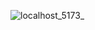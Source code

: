 ![localhost_5173_](https://github.com/BagasKelana/MERN-Astoxgames-Project/assets/141896859/4e1b5f7b-5eac-4181-a588-51c5492ab65b)

